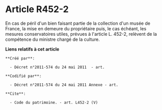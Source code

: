 # Article R452-2

En cas de péril d'un bien faisant partie de la collection d'un musée de France, la mise en demeure du propriétaire puis, le
cas échéant, les mesures conservatoires utiles, prévues à l'article L. 452-2, relèvent de la compétence du ministre chargé de
la culture.

**Liens relatifs à cet article**

	**Créé par**:

	  - Décret n°2011-574 du 24 mai 2011  - art.

	**Codifié par**:

	  - Décret n°2011-574 du 24 mai 2011 Annexe - art.

	**Cite**:

	  - Code du patrimoine. - art. L452-2 (V)
